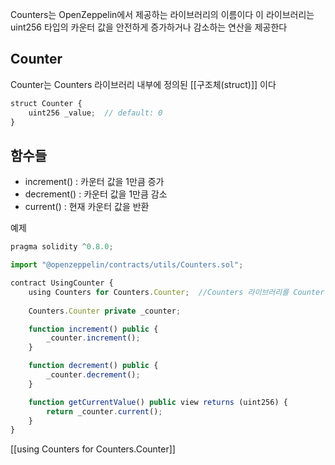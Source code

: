 Counters는 OpenZeppelin에서 제공하는 라이브러리의 이름이다
이 라이브러리는 uint256 타입의 카운터 값을 안전하게 증가하거나 감소하는 연산을 제공한다


## Counter

Counter는 Counters 라이브러리 내부에 정의된 [[구조체(struct)]] 이다

```js
struct Counter {
    uint256 _value;  // default: 0
}

```

## 함수들

* increment() : 카운터 값을 1만큼 증가
* decrement() : 카운터 값을 1만큼 감소
* current() : 현재 카운터 값을 반환


예제
```js
pragma solidity ^0.8.0;

import "@openzeppelin/contracts/utils/Counters.sol";

contract UsingCounter {
    using Counters for Counters.Counter;  //Counters 라이브러리를 Counter 구조체에연결
    
    Counters.Counter private _counter;

    function increment() public {
        _counter.increment();
    }

    function decrement() public {
        _counter.decrement();
    }

    function getCurrentValue() public view returns (uint256) {
        return _counter.current();
    }
}

```

[[using Counters for Counters.Counter]]
